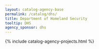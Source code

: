 ```yaml
---
layout: catalog-agency-base
permalink: /catalog/dhs/
title: Department of Homeland Security
tooltip: DHS
agency_sponsor: dhs
---
```


{% include catalog-agency-projects.html %}